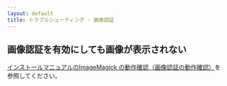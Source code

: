 ```yaml
---
layout: default
title: トラブルシューティング - 画像認証
---
```


## 画像認証を有効にしても画像が表示されない

<a href="/installation/manual.html#imagemagick-の動作確認画像認証の動作確認">インストールマニュアルのImageMagick の動作確認（画像認証の動作確認）</a>を参照してください。
